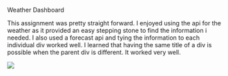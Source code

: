 Weather Dashboard

This assignment was pretty straight forward. I enjoyed using the api for the weather as it provided an easy stepping stone to find the information i needed. I also used a forecast api and tying the information to each individual div worked well. I learned that having the same title of a div is possible when the parent div is different. It worked very well.

![](screenshot.jpeg)